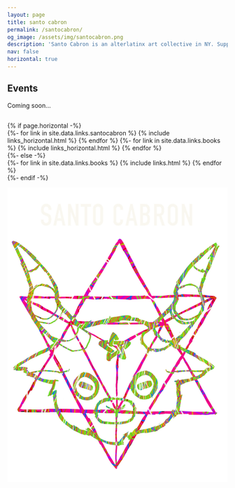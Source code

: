 ```yaml
---
layout: page
title: santo cabron
permalink: /santocabron/
og_image: /assets/img/santocabron.png
description: 'Santo Cabron is an alterlatinx art collective in NY. Support their brujas and warlocks create participatory experiences. #alterlatinx #horneylife #santocabron'
nav: false
horizontal: true
---
```


## Events
Coming soon...

<div class="projects">
  <!-- Display categorized links -->
  <h2 class="category"></h2>
  <!-- Generate cards for each project -->
    {% if page.horizontal -%}
    <div class="container">
      <div class="row row-cols-1">
      {%- for link in site.data.links.santocabron %}
        {% include links_horizontal.html %}
      {% endfor %}
      {%- for link in site.data.links.books %}
        {% include links_horizontal.html %}
      {% endfor %}
      </div>
    </div>
    {%- else -%}
    <div class="grid">
      {%- for link in site.data.links.books %}
        {% include links.html %}
      {% endfor %}
    </div>
    {%- endif -%}
</div>

![santo cabron](/assets/img/santocabron.png)

